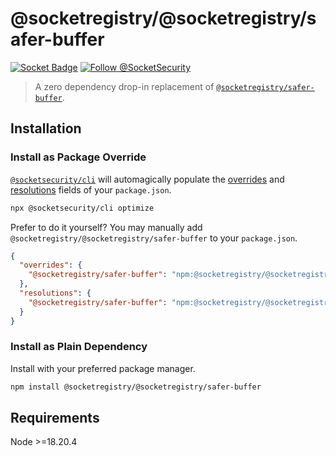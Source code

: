 # @socketregistry/@socketregistry/safer-buffer

[![Socket Badge](https://socket.dev/api/badge/npm/package/@socketregistry/@socketregistry/safer-buffer)](https://socket.dev/npm/package/@socketregistry/@socketregistry/safer-buffer)
[![Follow @SocketSecurity](https://img.shields.io/twitter/follow/SocketSecurity?style=social)](https://twitter.com/SocketSecurity)

> A zero dependency drop-in replacement of
> [`@socketregistry/safer-buffer`](https://www.npmjs.com/package/@socketregistry/safer-buffer).

## Installation

### Install as Package Override

[`@socketsecurity/cli`](https://www.npmjs.com/package/@socketsecurity/cli) will
automagically populate the
[overrides](https://docs.npmjs.com/cli/v9/configuring-npm/package-json#overrides)
and [resolutions](https://yarnpkg.com/configuration/manifest#resolutions) fields
of your `package.json`.

```sh
npx @socketsecurity/cli optimize
```

Prefer to do it yourself? You may manually add
`@socketregistry/@socketregistry/safer-buffer` to your `package.json`.

```json
{
  "overrides": {
    "@socketregistry/safer-buffer": "npm:@socketregistry/@socketregistry/safer-buffer@^1"
  },
  "resolutions": {
    "@socketregistry/safer-buffer": "npm:@socketregistry/@socketregistry/safer-buffer@^1"
  }
}
```

### Install as Plain Dependency

Install with your preferred package manager.

```sh
npm install @socketregistry/@socketregistry/safer-buffer
```

## Requirements

Node &gt;=18.20.4
